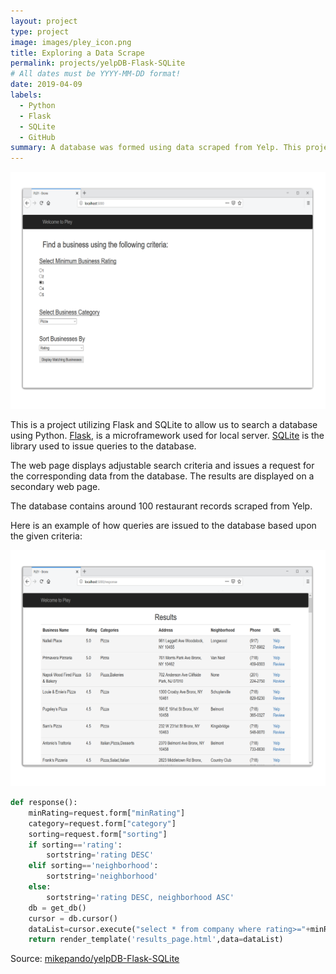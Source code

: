 ```yaml
---
layout: project
type: project
image: images/pley_icon.png
title: Exploring a Data Scrape
permalink: projects/yelpDB-Flask-SQLite
# All dates must be YYYY-MM-DD format!
date: 2019-04-09
labels:
  - Python
  - Flask
  - SQLite
  - GitHub
summary: A database was formed using data scraped from Yelp. This project is a web page that explores the database and displays the results. 
---
```


<img class="ui medium right floated rounded image" src="../images/pleywindow.png"> 

This is a project utilizing Flask and SQLite to allow us to search a database using Python. [Flask](https://www.alphavantage.co/), is a microframework used for local server. [SQLite](https://www.sqlite.org/index.html) is the library used to issue queries to the database.

The web page displays adjustable search criteria and issues a request for the corresponding data from the database. The results are displayed on a secondary web page. 

The database contains around 100 restaurant records scraped from Yelp.

Here is an example of how queries are issued to the database based upon the given criteria:

<img class="ui medium right floated rounded image" src="../images/pleyresult.png">

```python
def response():
    minRating=request.form["minRating"]
    category=request.form["category"]
    sorting=request.form["sorting"]
    if sorting=='rating':
        sortstring='rating DESC'
    elif sorting=='neighborhood':
        sortstring='neighborhood'
    else:
        sortstring='rating DESC, neighborhood ASC'
    db = get_db()
    cursor = db.cursor()
    dataList=cursor.execute("select * from company where rating>="+minRating+" and category like '%"+category+"%' order by "+sortstring).fetchall()
    return render_template('results_page.html',data=dataList)
```

Source: <a href="https://github.com/mikepando/yelpDB-Flask-SQLite"><i class="large github icon "></i>mikepando/yelpDB-Flask-SQLite</a>
